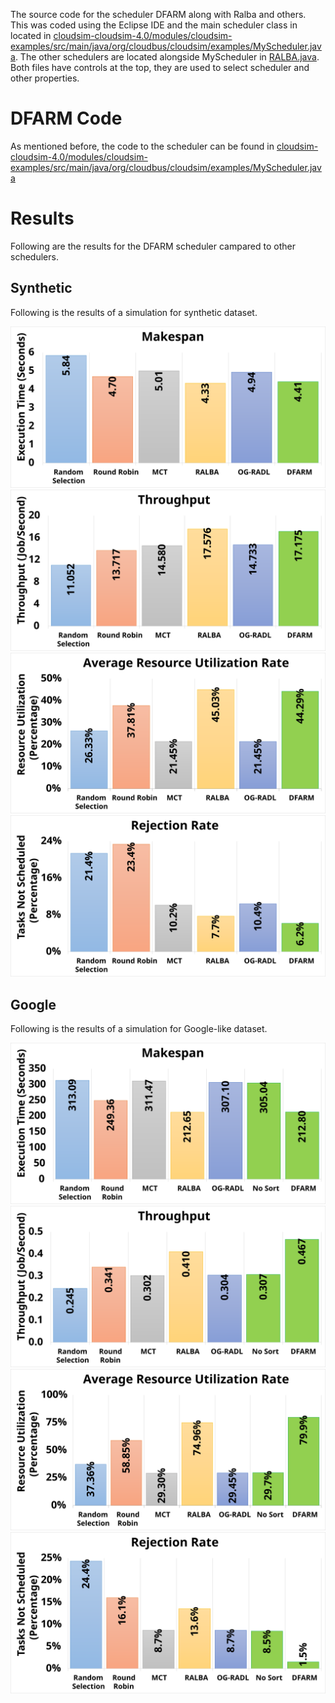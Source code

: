 The source code for the scheduler DFARM along with Ralba and others. This was coded using the Eclipse IDE and the main scheduler class in located in [cloudsim-cloudsim-4.0/modules/cloudsim-examples/src/main/java/org/cloudbus/cloudsim/examples/MyScheduler.java](cloudsim-cloudsim-4.0/modules/cloudsim-examples/src/main/java/org/cloudbus/cloudsim/examples/MyScheduler.java). The other schedulers are located alongside MyScheduler in [RALBA.java](cloudsim-cloudsim-4.0/modules/cloudsim-examples/src/main/java/org/cloudbus/cloudsim/examples/RALBA.java). Both files have controls at the top, they are used to select scheduler and other properties.

# DFARM Code

As mentioned before, the code to the scheduler can be found in [cloudsim-cloudsim-4.0/modules/cloudsim-examples/src/main/java/org/cloudbus/cloudsim/examples/MyScheduler.java](cloudsim-cloudsim-4.0/modules/cloudsim-examples/src/main/java/org/cloudbus/cloudsim/examples/MyScheduler.java)

# Results

Following are the results for the DFARM scheduler campared to other schedulers.

## Synthetic

Following is the results of a simulation for synthetic dataset.

![Synthetic dataset Makespan](images/synthetic/Makespan.svg)
![Synthetic dataset Throughput](images/synthetic/Throughput.svg)
![Synthetic dataset ARUR](images/synthetic/ARUR.svg)
![Synthetic dataset Rejection Rate](images/synthetic/Rejection.svg)

## Google

Following is the results of a simulation for Google-like dataset.

![Google dataset Makespan](images/google/Makespan.svg)
![Google dataset Throughput](images/google/Throughput.svg)
![Google dataset ARUR](images/google/ARUR.svg)
![Google dataset Rejection Rate](images/google/Rejection.svg)
